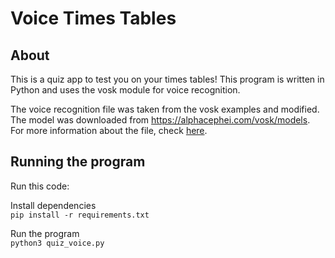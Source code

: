 # Voice Times Tables

## About

This is a quiz app to test you on your times tables!
This program is written in Python and uses the vosk module for voice recognition.

The voice recognition file was taken from the vosk examples and modified.
The model was downloaded from https://alphacephei.com/vosk/models.
For more information about the file, check [here](voice_recognition.py).

## Running the program
Run this code:

Install dependencies<br>
``pip install -r requirements.txt``

Run the program<br>
``python3 quiz_voice.py``